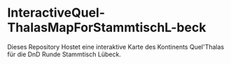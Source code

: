 # InteractiveQuel-ThalasMapForStammtischL-beck
Dieses Repository Hostet eine interaktive Karte des Kontinents Quel'Thalas für die DnD Runde Stammtisch Lübeck.
